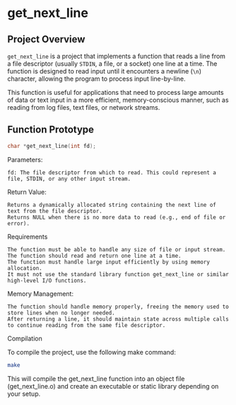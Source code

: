 # get_next_line

## Project Overview
`get_next_line` is a project that implements a function that reads a line from a file descriptor (usually `STDIN`, a file, or a socket) one line at a time. The function is designed to read input until it encounters a newline (`\n`) character, allowing the program to process input line-by-line.

This function is useful for applications that need to process large amounts of data or text input in a more efficient, memory-conscious manner, such as reading from log files, text files, or network streams.

## Function Prototype
```c
char *get_next_line(int fd);
```
Parameters:

    fd: The file descriptor from which to read. This could represent a file, STDIN, or any other input stream.

Return Value:

    Returns a dynamically allocated string containing the next line of text from the file descriptor.
    Returns NULL when there is no more data to read (e.g., end of file or error).

Requirements

    The function must be able to handle any size of file or input stream.
    The function should read and return one line at a time.
    The function must handle large input efficiently by using memory allocation.
    It must not use the standard library function get_next_line or similar high-level I/O functions.

Memory Management:

    The function should handle memory properly, freeing the memory used to store lines when no longer needed.
    After returning a line, it should maintain state across multiple calls to continue reading from the same file descriptor.
Compilation

To compile the project, use the following make command:
```bash
make
```
This will compile the get_next_line function into an object file (get_next_line.o) and create an executable or static library depending on your setup.
